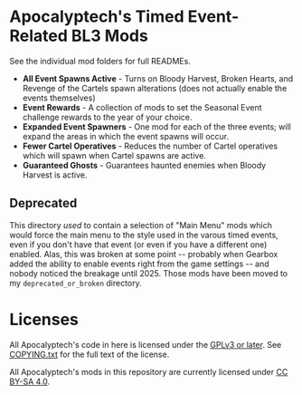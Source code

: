 Apocalyptech's Timed Event-Related BL3 Mods
===========================================

See the individual mod folders for full READMEs.

- **All Event Spawns Active** - Turns on Bloody Harvest, Broken Hearts,
  and Revenge of the Cartels spawn alterations (does not actually enable
  the events themselves)
- **Event Rewards** - A collection of mods to set the Seasonal Event
  challenge rewards to the year of your choice.
- **Expanded Event Spawners** - One mod for each of the three events; will
  expand the areas in which the event spawns will occur.
- **Fewer Cartel Operatives** - Reduces the number of Cartel operatives
  which will spawn when Cartel spawns are active.
- **Guaranteed Ghosts** - Guarantees haunted enemies when Bloody Harvest is
  active.

Deprecated
----------

This directory *used* to contain a selection of "Main Menu" mods which
would force the main menu to the style used in the varous timed events, even
if you don't have that event (or even if you have a different one) enabled.
Alas, this was broken at some point -- probably when Gearbox added the
ability to enable events right from the game settings -- and nobody noticed
the breakage until 2025.  Those mods have been moved to my `deprecated_or_broken`
directory.

Licenses
========

All Apocalyptech's code in here is licensed under the
[GPLv3 or later](https://www.gnu.org/licenses/quick-guide-gplv3.html).
See [COPYING.txt](../COPYING.txt) for the full text of the license.

All Apocalyptech's mods in this repository are currently licensed under
[CC BY-SA 4.0](https://creativecommons.org/licenses/by-sa/4.0/).

